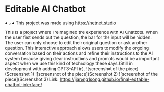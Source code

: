 # Editable AI Chatbot
◕ ◞ ◕ This project was made using https://netnet.studio

This is a project where I reimagined the experience with AI Chatbots. When the user first sends out the question, the bar for the input will be hidden. The user can only choose to edit their original question or ask another question. This interactive approach allows users to modify the ongoing conversation based on their actions and refine their instructions to the AI system because giving clear instructions and prompts would be a important aspect when we use this kind of technology these days.(Still in development with adding GPT3-API in).
![screenshot of the piece](Screenshot 1)
![screenshot of the piece](Screenshot 2)
![screenshot of the piece](Screenshot 3)
Link: https://jiarong1song.github.io/final-editable-chatbot-interface/
